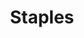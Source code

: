 ---
title: "Staples"
url: /ciudad-autonoma-de-buenos-aires/staples-avenida-federico-lacroze/
shop: material de oficina
---